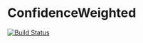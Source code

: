 # ConfidenceWeighted

[![Build Status](https://travis-ci.org/chezou/ConfidenceWeighted.jl.svg?branch=master)](https://travis-ci.org/chezou/ConfidenceWeighted.jl)
